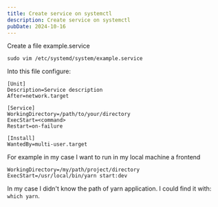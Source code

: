 ```yaml
---
title: Create service on systemctl
description: Create service on systemctl
pubDate: 2024-10-16
---
```


Create a file example.service

    sudo vim /etc/systemd/system/example.service

Into this file configure: 

    [Unit]
    Description=Service description
    After=network.target

    [Service]
    WorkingDirectory=/path/to/your/directory
    ExecStart=<command>
    Restart=on-failure

    [Install]
    WantedBy=multi-user.target

For example in my case I want to run in my local machine a frontend 

    WorkingDirectory=/my/path/project/directory
    ExecStart=/usr/local/bin/yarn start:dev

In my case I didn't know the path of yarn application. 
I could find it with: `which yarn`.


    


